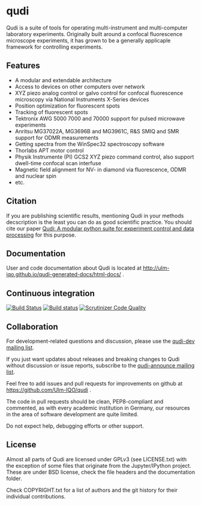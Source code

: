 # qudi
Qudi is a suite of tools for operating multi-instrument and multi-computer laboratory experiments.
Originally built around a confocal fluorescence microscope experiments, it has grown to be a generally applicaple framework for controlling experiments.

## Features
  * A modular and extendable architecture
  * Access to devices on other computers over network
  * XYZ piezo analog control or galvo control for confocal fluorescence microscopy via National Instruments X-Series devices
  * Position optimization for fluorescent spots
  * Tracking of fluorescent spots
  * Tektronix AWG 5000 7000 and 70000 support for pulsed microwave experiments
  * Anritsu MG37022A, MG3696B and MG3961C, R&S SMIQ and SMR support for ODMR measurements
  * Getting spectra from the WinSpec32 spectroscopy software
  * Thorlabs APT motor control
  * Physik Instrumente (PI) GCS2 XYZ piezo command control, also support dwell-time confocal scan interfuse
  * Magnetic field alignment for NV- in diamond via fluorescence, ODMR and nuclear spin
  * etc.

## Citation
If you are publishing scientific results, mentioning Qudi in your methods decscription is the least you can do as good scientific practice.
You should cite our paper [Qudi: A modular python suite for experiment control and data processing](http://doi.org/10.1016/j.softx.2017.02.001) for this purpose.

## Documentation
User and code documentation about Qudi is located at http://ulm-iqo.github.io/qudi-generated-docs/html-docs/ .

## Continuous integration 
[![Build Status](https://travis-ci.org/Ulm-IQO/qudi.svg?branch=master)](https://travis-ci.org/Ulm-IQO/qudi)
[![Build status](https://ci.appveyor.com/api/projects/status/ma1a125b31cbl6tu/branch/master?svg=true)](https://ci.appveyor.com/project/InstituteforQuantumOptics/qudi/branch/master)
[![Scrutinizer Code Quality](https://scrutinizer-ci.com/g/Ulm-IQO/qudi/badges/quality-score.png?b=master)](https://scrutinizer-ci.com/g/Ulm-IQO/qudi/?branch=master)

## Collaboration
For development-related questions and discussion, please use the [qudi-dev mailing list](http://www.freelists.org/list/qudi-dev).

If you just want updates about releases and breaking changes to Qudi without discussion or issue reports,
subscribe to the [qudi-announce mailing list](http://www.freelists.org/list/qudi-announce).

Feel free to add issues and pull requests for improvements on github at https://github.com/Ulm-IQO/qudi .

The code in pull requests should be clean, PEP8-compliant and commented, as with every academic institution in Germany,
our resources in the area of software development are quite limited.

Do not expect help, debugging efforts or other support.

## License
Almost all parts of Qudi are licensed under GPLv3 (see LICENSE.txt) with the exception of some files
that originate from the Jupyter/IPython project.
These are under BSD license, check the file headers and the documentation folder.

Check COPYRIGHT.txt for a list of authors and the git history for their individual contributions.
